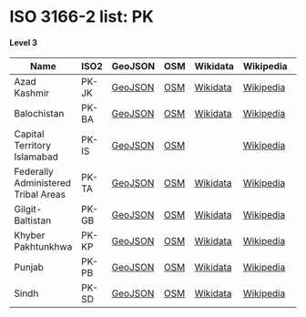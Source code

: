 # ISO 3166-2 list: PK


#### Level 3
Name | ISO2 | GeoJSON | OSM | Wikidata | Wikipedia | population 
--- | --- | --- | --- | --- | --- | --- 
Azad Kashmir | PK-JK | [GeoJSON](../../export/geojson/q7/iso2/PK/PK-JK.geojson) | [OSM](https://www.openstreetmap.org/relation/3780130) | [Wikidata](https://www.wikidata.org/wiki/Q200130) | [Wikipedia](http://en.wikipedia.org/wiki/en%3AAzad%20Kashmir) | 4567982
Balochistan | PK-BA | [GeoJSON](../../export/geojson/q7/iso2/PK/PK-BA.geojson) | [OSM](https://www.openstreetmap.org/relation/357968) | [Wikidata](https://www.wikidata.org/wiki/Q163239) | [Wikipedia](http://en.wikipedia.org/wiki/ur%3A%D8%A8%D9%84%D9%88%DA%86%D8%B3%D8%AA%D8%A7%D9%86) | 13162222
Capital Territory Islamabad | PK-IS | [GeoJSON](../../export/geojson/q7/iso2/PK/PK-IS.geojson) | [OSM](https://www.openstreetmap.org/relation/358002) |  | [Wikipedia](http://en.wikipedia.org/wiki/en%3ACapital%20Territory%20Islamabad) | 
Federally Administered Tribal Areas | PK-TA | [GeoJSON](../../export/geojson/q7/iso2/PK/PK-TA.geojson) | [OSM](https://www.openstreetmap.org/relation/358004) | [Wikidata](https://www.wikidata.org/wiki/Q208270) | [Wikipedia](http://en.wikipedia.org/wiki/en%3AFederally%20Administered%20Tribal%20Areas) | 4452913
Gilgit-Baltistan | PK-GB | [GeoJSON](../../export/geojson/q7/iso2/PK/PK-GB.geojson) | [OSM](https://www.openstreetmap.org/relation/357995) | [Wikidata](https://www.wikidata.org/wiki/Q200697) | [Wikipedia](http://en.wikipedia.org/wiki/en%3AGilgit-Baltistan) | 1155755
Khyber Pakhtunkhwa | PK-KP | [GeoJSON](../../export/geojson/q7/iso2/PK/PK-KP.geojson) | [OSM](https://www.openstreetmap.org/relation/3780131) | [Wikidata](https://www.wikidata.org/wiki/Q183314) | [Wikipedia](http://en.wikipedia.org/wiki/en%3AKhyber%20Pakhtunkhwa) | 26896829
Punjab | PK-PB | [GeoJSON](../../export/geojson/q7/iso2/PK/PK-PB.geojson) | [OSM](https://www.openstreetmap.org/relation/357988) | [Wikidata](https://www.wikidata.org/wiki/Q4478) | [Wikipedia](http://en.wikipedia.org/wiki/en%3APunjab%2C%20Pakistan) | 101391000
Sindh | PK-SD | [GeoJSON](../../export/geojson/q7/iso2/PK/PK-SD.geojson) | [OSM](https://www.openstreetmap.org/relation/357981) | [Wikidata](https://www.wikidata.org/wiki/Q37211) | [Wikipedia](http://en.wikipedia.org/wiki/en%3ASindh) | 55245497
